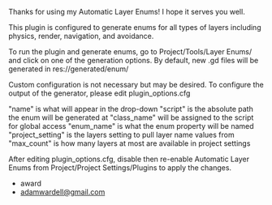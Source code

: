 Thanks for using my Automatic Layer Enums! I hope it serves you well.

This plugin is configured to generate enums for all types of layers including
physics, render, navigation, and avoidance.

To run the plugin and generate enums, go to Project/Tools/Layer Enums/ and click
on one of the generation options. By default, new .gd files will be generated in
res://generated/enum/

Custom configuration is not necessary but may be desired.
To configure the output of the generator, please edit plugin_options.cfg

"name" is what will appear in the drop-down
"script" is the absolute path the enum will be generated at
"class_name" will be assigned to the script for global access
"enum_name" is what the enum property will be named
"project_setting" is the layers setting to pull layer name values from
"max_count" is how many layers at most are available in project settings

After editing plugin_options.cfg, disable then re-enable Automatic Layer Enums
from Project/Project Settings/Plugins to apply the changes.

- award
- adamwardell@gmail.com
